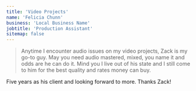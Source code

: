 ```yaml
---
title: 'Video Projects'
name: 'Felicia Chunn'
business: 'Local Business Name'
jobtitle: 'Production Assistant'
sitemap: false
---
```


> Anytime I encounter audio issues on my video projects, Zack is my go-to guy. May you need audio mastered, mixed, you name it and odds are he can do it. Mind you I live out of his state and I still come to him for the best quality and rates money can buy.

Five years as his client and looking forward to more. Thanks Zack!
